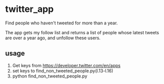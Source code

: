 # twitter_app
Find people who haven't tweeted for more than a year.

The app gets my follow list and returns a list of people whose latest tweets are over a year ago, and unfollow these users.
## usage
1. Get keys from https://developer.twitter.com/en/apps
1. set keys to find_non_tweeted_people.py(l.13-l.16)
1. python find_non_tweeted_people.py